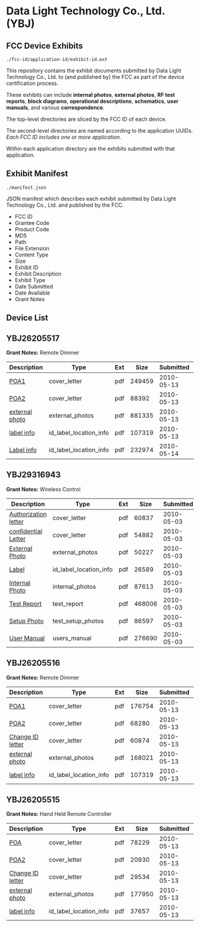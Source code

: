 # Data Light Technology Co., Ltd. (YBJ)
## FCC Device Exhibits

```
./fcc-id/application-id/exhibit-id.ext
```

This repository contains the exhibit documents submitted by Data Light Technology Co., Ltd. to (and published by) the FCC as part of the device certification process.

These exhibits can include **internal photos**, **external photos**, **RF test reports**, **block diagrams**, **operational descriptions**, **schematics**, **user manuals**, and various **correspondence**.

The top-level directories are sliced by the FCC ID of each device.

The second-level directories are named according to the application UUIDs. *Each FCC ID includes one or more application.*

Within each application directory are the exhibits submitted with that application. 

## Exhibit Manifest

```
./manifest.json
```

JSON manifest which describes each exhibit submitted by Data Light Technology Co., Ltd. and published by the FCC.

- FCC ID
- Grantee Code
- Product Code
- MD5
- Path
- File Extension
- Content Type
- Size
- Exhibit ID
- Exhibit Description
- Exhibit Type
- Date Submitted
- Date Available
- Grant Notes

## Device List
## YBJ26205517
**Grant Notes:** Remote Dimmer

| Description | Type | Ext | Size | Submitted | Available |
| ----------- | ---- | --- | ---- | --------- | --------- |
| [POA1](YBJ26205517/ad205f913f76554fd3eb1ffcc131b4f4/1280700.pdf) | cover_letter | pdf | 249459 | 2010-05-13 | 2010-05-14 |
| [POA2](YBJ26205517/ad205f913f76554fd3eb1ffcc131b4f4/1280701.pdf) | cover_letter | pdf | 88392 | 2010-05-13 | 2010-05-14 |
| [external photo](YBJ26205517/ad205f913f76554fd3eb1ffcc131b4f4/1280703.pdf) | external_photos | pdf | 881335 | 2010-05-13 | 2010-05-14 |
| [label info](YBJ26205517/ad205f913f76554fd3eb1ffcc131b4f4/1280704.pdf) | id_label_location_info | pdf | 107319 | 2010-05-13 | 2010-05-14 |
| [Label info](YBJ26205517/ad205f913f76554fd3eb1ffcc131b4f4/1281378.pdf) | id_label_location_info | pdf | 232974 | 2010-05-14 | 2010-05-14 |
## YBJ29316943
**Grant Notes:** Wireless Control

| Description | Type | Ext | Size | Submitted | Available |
| ----------- | ---- | --- | ---- | --------- | --------- |
| [Authorization letter](YBJ29316943/9deca0ab78a6e659b19e2508f47c2a3c/1275735.pdf) | cover_letter | pdf | 60837 | 2010-05-03 | 2010-05-03 |
| [confidential Letter](YBJ29316943/9deca0ab78a6e659b19e2508f47c2a3c/1275736.pdf) | cover_letter | pdf | 54882 | 2010-05-03 | 2010-05-03 |
| [External Photo](YBJ29316943/9deca0ab78a6e659b19e2508f47c2a3c/1275740.pdf) | external_photos | pdf | 50227 | 2010-05-03 | 2010-05-03 |
| [Label](YBJ29316943/9deca0ab78a6e659b19e2508f47c2a3c/1275741.pdf) | id_label_location_info | pdf | 26589 | 2010-05-03 | 2010-05-03 |
| [Internal Photo](YBJ29316943/9deca0ab78a6e659b19e2508f47c2a3c/1275742.pdf) | internal_photos | pdf | 87613 | 2010-05-03 | 2010-05-03 |
| [Test Report](YBJ29316943/9deca0ab78a6e659b19e2508f47c2a3c/1275743.pdf) | test_report | pdf | 468006 | 2010-05-03 | 2010-05-03 |
| [Setup Photo](YBJ29316943/9deca0ab78a6e659b19e2508f47c2a3c/1275744.pdf) | test_setup_photos | pdf | 86597 | 2010-05-03 | 2010-05-03 |
| [User Manual](YBJ29316943/9deca0ab78a6e659b19e2508f47c2a3c/1222390.pdf) | users_manual | pdf | 276690 | 2010-05-03 | 2010-05-03 |
## YBJ26205516
**Grant Notes:** Remote Dimmer

| Description | Type | Ext | Size | Submitted | Available |
| ----------- | ---- | --- | ---- | --------- | --------- |
| [POA1](YBJ26205516/80422dd5684c11f8d832d89a225b70c3/1280695.pdf) | cover_letter | pdf | 176754 | 2010-05-13 | 2010-05-14 |
| [POA2](YBJ26205516/80422dd5684c11f8d832d89a225b70c3/1280696.pdf) | cover_letter | pdf | 68280 | 2010-05-13 | 2010-05-14 |
| [Change ID letter](YBJ26205516/80422dd5684c11f8d832d89a225b70c3/1280697.pdf) | cover_letter | pdf | 60874 | 2010-05-13 | 2010-05-14 |
| [external photo](YBJ26205516/80422dd5684c11f8d832d89a225b70c3/1280698.pdf) | external_photos | pdf | 168021 | 2010-05-13 | 2010-05-14 |
| [label info](YBJ26205516/80422dd5684c11f8d832d89a225b70c3/1280704.pdf) | id_label_location_info | pdf | 107319 | 2010-05-13 | 2010-05-14 |
## YBJ26205515
**Grant Notes:** Hand Held Remote Controller

| Description | Type | Ext | Size | Submitted | Available |
| ----------- | ---- | --- | ---- | --------- | --------- |
| [POA](YBJ26205515/9e534bcb101e5767750c859e289b62c5/1280690.pdf) | cover_letter | pdf | 78229 | 2010-05-13 | 2010-05-14 |
| [POA2](YBJ26205515/9e534bcb101e5767750c859e289b62c5/1280691.pdf) | cover_letter | pdf | 20930 | 2010-05-13 | 2010-05-14 |
| [Change ID letter](YBJ26205515/9e534bcb101e5767750c859e289b62c5/1280692.pdf) | cover_letter | pdf | 29534 | 2010-05-13 | 2010-05-14 |
| [external photo](YBJ26205515/9e534bcb101e5767750c859e289b62c5/1280693.pdf) | external_photos | pdf | 177950 | 2010-05-13 | 2010-05-14 |
| [label info](YBJ26205515/9e534bcb101e5767750c859e289b62c5/1280694.pdf) | id_label_location_info | pdf | 37657 | 2010-05-13 | 2010-05-14 |
